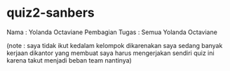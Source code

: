 # quiz2-sanbers

Nama : Yolanda Octaviane
Pembagian Tugas : Semua Yolanda Octaviane


(note : saya tidak ikut kedalam kelompok dikarenakan saya sedang banyak kerjaan dikantor yang membuat saya harus mengerjakan sendiri quiz ini karena takut menjadi beban team nantinya)